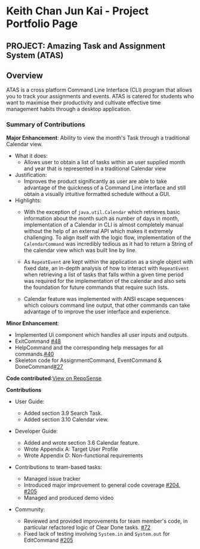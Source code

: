 # Keith Chan Jun Kai - Project Portfolio Page

## PROJECT: Amazing Task and Assignment System (ATAS)

## Overview
ATAS is a cross platform Command Line Interface (CLI) program that allows you to track your assignments and events. 
ATAS is catered for students who want to maximise their productivity and cultivate effective time management habits through a desktop application.


### Summary of Contributions
**Major Enhancement**: Ability to view the month's Task through a traditional Calendar view.  
* What it does: 
    * Allows user to obtain a list of tasks within an user supplied month and year that is represented in a traditional Calendar view 
* Justification: 
    * Improves the product significantly as user are able to take advantage of the quickness of a Command Line interface and still obtain a visually intuitive formatted schedule without a GUI.
* Highlights:
    * With the exception of `java.util.Calendar` which retrieves basic information about the month such as number of days in month, implementation of a Calendar in CLI is almost completely manual without the help of an external API which makes it extremely challenging. To align itself with the logic flow, implementation of the `CalendarCommand` was incredibly tedious as it had to return a String of the calendar view which was built line by line.  
      
    * As `RepeatEvent` are kept within the application as a single object with fixed date, an in-depth analysis of how to interact with `RepeatEvent` when retrieving a list of tasks that falls within a given time period was required for the implementation of the calendar and also sets the foundation for future commands that require such lists.
    
    * Calendar feature was implemented with ANSI escape sequences which colours command line output, that other commands can take advantage of to improve the user interface and experience.          
    
**Minor Enhancement**: 
* Implemented Ui component which handles all user inputs and outputs.
* ExitCommand [#48](https://github.com/AY1920S2-CS2113T-M16-1/tp/pull/48)
* HelpCommand and the corresponding help messages for all commands.[#40](https://github.com/AY1920S2-CS2113T-M16-1/tp/pull/40)
* Skeleton code for AssignmentCommand, EventCommand & DoneCommand[#27](https://github.com/AY1920S2-CS2113T-M16-1/tp/pull/27)

**Code contributed**:[View on RepoSense](https://nus-cs2113-ay1920s2.github.io/tp-dashboard/#search=keith-jk&sort=groupTitle&sortWithin=title&since=2020-03-01&timeframe=commit&mergegroup=false&groupSelect=groupByRepos&breakdown=false&tabOpen=true&tabType=authorship&tabAuthor=Keith-JK&tabRepo=AY1920S2-CS2113T-M16-1%2Ftp%5Bmaster%5D)

**Contributions**
* User Guide:
    * Added section 3.9 Search Task.
    * Added section 3.10 Calendar view.
    
* Developer Guide:
    * Added and wrote section 3.6 Calendar feature.
    * Wrote Appendix A: Target User Profile
    * Wrote Appendix D: Non-functional requirements
    
* Contributions to team-based tasks:
    * Managed issue tracker
    * Introduced major improvement to general code coverage [#204](https://github.com/AY1920S2-CS2113T-M16-1/tp/pull/204), [#205](https://github.com/AY1920S2-CS2113T-M16-1/tp/pull/205)
    * Managed and produced demo video
    
* Community:
    * Reviewed and provided improvements for team member's code, in particular refactored logic of Clear Done tasks. [#72](https://github.com/AY1920S2-CS2113T-M16-1/tp/pull/72)
    * Fixed lack of testing involving `System.in` and `System.out` for EditCommand [#205](https://github.com/AY1920S2-CS2113T-M16-1/tp/pull/205)
    
    